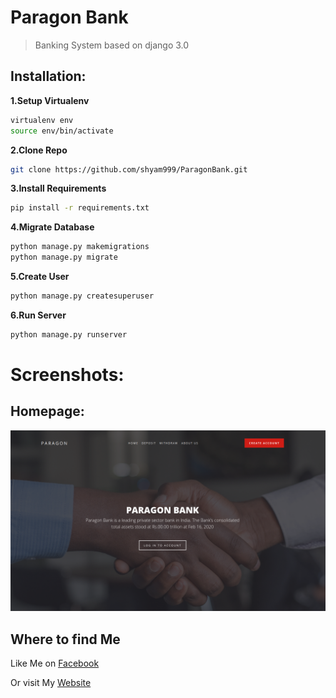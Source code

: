# Paragon Bank
> Banking System based on django 3.0
## Installation:

**1.Setup Virtualenv**
```sh
virtualenv env
source env/bin/activate
```
**2.Clone Repo**
```sh
git clone https://github.com/shyam999/ParagonBank.git
```
**3.Install Requirements**
```sh
pip install -r requirements.txt
```
**4.Migrate Database**
```sh
python manage.py makemigrations
python manage.py migrate
```
**5.Create User**
```sh
python manage.py createsuperuser
```
**6.Run Server**
```sh
python manage.py runserver
```
# Screenshots:
## Homepage:
![](screenshot/bank.png)

## Where to find Me

Like Me on [Facebook](https://www.facebook.com/shyam333445/)


Or visit My [Website](https://shyam999.github.io)
